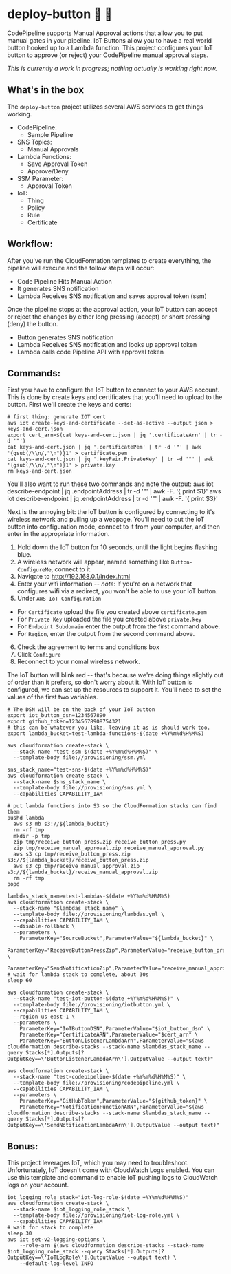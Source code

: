 deploy-button :ship: :red_circle:
======

CodePipeline supports Manual Approval actions that allow you to put manual gates in your pipeline. IoT Buttons allow you to have a real world button hooked up to a Lambda function. This project configures your IoT button to approve (or reject) your CodePipeline manual approval steps.

*This is currently a work in progress; nothing actually is working right now.*

What's in the box
------

The `deploy-button` project utilizes several AWS services to get things working. 

* CodePipeline:
  *  Sample Pipeline
* SNS Topics:
  * Manual Approvals
* Lambda Functions:
  * Save Approval Token
  * Approve/Deny
* SSM Parameter: 
  * Approval Token
* IoT:
  * Thing
  * Policy
  * Rule
  * Certificate

Workflow:
------
After you've run the CloudFormation templates to create everything, the pipeline will execute and the follow steps will occur:
* Code Pipeline Hits Manual Action
* It generates SNS notification
* Lambda Receives SNS notification and saves approval token (ssm)

Once the pipeline stops at the approval action, your IoT button can accept or reject the changes by either long pressing (accept) or short pressing (deny) the button.
* Button generates SNS notification
* Lambda Receives SNS notification and looks up approval token
* Lambda calls code Pipeline API with approval token


Commands:
-----
First you have to configure the IoT button to connect to your AWS account. This is done by create keys and certificates that you'll need to upload to the button. First we'll create the keys and certs:

    # first thing: generate IOT cert
    aws iot create-keys-and-certificate --set-as-active --output json > keys-and-cert.json
    export cert_arn=$(cat keys-and-cert.json | jq '.certificateArn' | tr -d '"')
    cat keys-and-cert.json | jq '.certificatePem' | tr -d '"' | awk '{gsub(/\\n/,"\n")}1' > certificate.pem
    cat keys-and-cert.json | jq '.keyPair.PrivateKey' | tr -d '"' | awk '{gsub(/\\n/,"\n")}1' > private.key
    rm keys-and-cert.json

You'll also want to run these two commands and note the output:
    aws iot describe-endpoint | jq .endpointAddress | tr -d '"' | awk -F. '{ print $1}'
    aws iot describe-endpoint | jq .endpointAddress | tr -d '"' | awk -F. '{ print $3}'

Next is the annoying bit: the IoT button is configured by connecting to it's wireless network and pulling up a webpage. You'll need to put the IoT button into configuration mode, connect to it from your computer, and then enter in the appropriate information.
1. Hold down the IoT button for 10 seconds, until the light begins flashing blue.
2. A wireless network will appear, named something like `Button-ConfigureMe`, connect to it.
3. Navigate to http://192.168.0.1/index.html
4. Enter your wifi information -- *note*: if you're on a network that configures wifi via a redirect, you won't be able to use your IoT button.
5. Under `AWS IoT Configuration`
  * For `Certificate` upload the file you created above `certificate.pem`
  * For `Private Key` uploaded the file you created above `private.key`
  * For `Endpoint Subdomain` enter the output from the first command above.
  * For `Region`, enter the output from the second command above.
 6. Check the agreement to terms and conditions box
 7. Click `Configure`
 8. Reconnect to your nomal wireless network.

The IoT button will blink red -- that's because we're doing things slightly out of order than it prefers, so don't worry about it. With IoT button is configured, we can set up the resources to support it. You'll need to set the values of the first two variables.


    # The DSN will be on the back of your IoT button
    export iot_button_dsn=1234567890
    export github_token=12345678908754321
    # this can be whatever you like, leaving it as is should work too.
    export lambda_bucket=test-lambda-functions-$(date +%Y%m%d%H%M%S)

    aws cloudformation create-stack \
      --stack-name "test-ssm-$(date +%Y%m%d%H%M%S)" \
      --template-body file://provisioning/ssm.yml

    sns_stack_name="test-sns-$(date +%Y%m%d%H%M%S)"
    aws cloudformation create-stack \
      --stack-name $sns_stack_name \
      --template-body file://provisioning/sns.yml \
      --capabilities CAPABILITY_IAM

    # put lambda functions into S3 so the CloudFormation stacks can find them
    pushd lambda
      aws s3 mb s3://${lambda_bucket}
      rm -rf tmp
      mkdir -p tmp
      zip tmp/receive_button_press.zip receive_button_press.py
      zip tmp/receive_manual_approval.zip receive_manual_approval.py
      aws s3 cp tmp/receive_button_press.zip s3://${lambda_bucket}/receive_button_press.zip
      aws s3 cp tmp/receive_manual_approval.zip s3://${lambda_bucket}/receive_manual_approval.zip
      rm -rf tmp
    popd

    lambdas_stack_name=test-lambdas-$(date +%Y%m%d%H%M%S)
    aws cloudformation create-stack \
      --stack-name "$lambdas_stack_name" \
      --template-body file://provisioning/lambdas.yml \
      --capabilities CAPABILITY_IAM \
      --disable-rollback \
      --parameters \
        ParameterKey="SourceBucket",ParameterValue="${lambda_bucket}" \
        ParameterKey="ReceiveButtonPressZip",ParameterValue="receive_button_press.zip" \
        ParameterKey="SendNotificationZip",ParameterValue="receive_manual_approval.zip"
    # wait for lambda stack to complete, about 30s
    sleep 60

    aws cloudformation create-stack \
      --stack-name "test-iot-button-$(date +%Y%m%d%H%M%S)" \
      --template-body file://provisioning/iotbutton.yml \
      --capabilities CAPABILITY_IAM \
      --region us-east-1 \
      --parameters \
        ParameterKey="IoTButtonDSN",ParameterValue="$iot_button_dsn" \
        ParameterKey="CertificateARN",ParameterValue="$cert_arn" \
        ParameterKey="ButtonListenerLambdaArn",ParameterValue="$(aws cloudformation describe-stacks --stack-name $lambdas_stack_name --query Stacks[*].Outputs[?OutputKey==\'ButtonListenerLambdaArn\'].OutputValue --output text)"

    aws cloudformation create-stack \
      --stack-name "test-codepipeline-$(date +%Y%m%d%H%M%S)" \
      --template-body file://provisioning/codepipeline.yml \
      --capabilities CAPABILITY_IAM \
      --parameters \
        ParameterKey="GitHubToken",ParameterValue="${github_token}" \
        ParameterKey="NotificationFunctionARN",ParameterValue="$(aws cloudformation describe-stacks --stack-name $lambdas_stack_name --query Stacks[*].Outputs[?OutputKey==\'SendNotificationLambdaArn\'].OutputValue --output text)"


Bonus:
-----
This project leverages IoT, which you may need to troubleshoot. Unfortunately, IoT doesn't come with CloudWatch Logs enabled. You can use this template and command to enable IoT pushing logs to CloudWatch logs on your account.

    iot_logging_role_stack="iot-log-role-$(date +%Y%m%d%H%M%S)"
    aws cloudformation create-stack \
      --stack-name $iot_logging_role_stack \
      --template-body file://provisioning/iot-log-role.yml \
      --capabilities CAPABILITY_IAM
    # wait for stack to complete
    sleep 30
    aws iot set-v2-logging-options \
        --role-arn $(aws cloudformation describe-stacks --stack-name $iot_logging_role_stack --query Stacks[*].Outputs[?OutputKey==\'IoTLogRole\'].OutputValue --output text) \
        --default-log-level INFO
